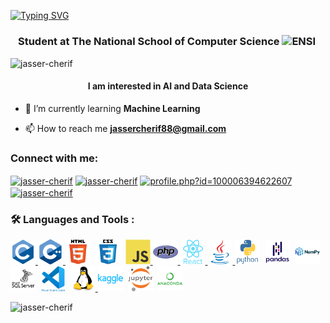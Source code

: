 
[![Typing SVG](https://readme-typing-svg.demolab.com?font=Abril+Fatface&weight=900&size=30&duration=4000&pause=500&center=true&vCenter=true&width=1100&height=120&lines=Hello%2C+there!+%F0%9F%91%8B;This+is+Jasser+Cherif;Nice+to+meet+you)](https://git.io/typing-svg)

<h5 align="center">

<h3 align="center">Student at The National School of Computer Science    <img src="https://github.com/jasser-cherif/jasser-cherif/blob/main/logoEnsi.png" title="ENSI" alt="ENSI" width="60" height="80"/>&nbsp;</h3> 

<p align="left"> <img src="https://komarev.com/ghpvc/?username=jasser-cherif&label=Profile%20views&color=0e75b6&style=flat" alt="jasser-cherif" /> </p>

<h4 align="center">I am interested in AI and Data Science </h4>

- 🌱 I’m currently learning **Machine Learning**

- 📫 How to reach me **jassercherif88@gmail.com**

<h3 align="left">Connect with me:</h3>

<p align="left">
<a href="https://www.linkedin.com/in/jasser-cherif-a74037255/" target="blank"><img align="center" src="https://raw.githubusercontent.com/rahuldkjain/github-profile-readme-generator/master/src/images/icons/Social/linked-in-alt.svg" alt="jasser-cherif" height="30" width="40" /></a>
<a href="https://www.kaggle.com/jassercherif" target="blank"><img align="center" src="https://raw.githubusercontent.com/rahuldkjain/github-profile-readme-generator/master/src/images/icons/Social/kaggle.svg" alt="jasser-cherif" height="30" width="40" /></a>
<a href="https://www.facebook.com/jasser.cherif.79/" target="blank"><img align="center" src="https://raw.githubusercontent.com/rahuldkjain/github-profile-readme-generator/master/src/images/icons/Social/facebook.svg" alt="profile.php?id=100006394622607" height="30" width="40" /></a>
<a href="https://www.instagram.com/jasser.cherif/" target="blank"><img align="center" src="https://raw.githubusercontent.com/rahuldkjain/github-profile-readme-generator/master/src/images/icons/Social/instagram.svg" alt="jasser-cherif" height="30" width="40" /></a>

### :hammer_and_wrench: Languages and Tools :
<div>
     <a href="https://www.cprogramming.com/" target="_blank" rel="noreferrer"> <img src="https://raw.githubusercontent.com/devicons/devicon/master/icons/c/c-original.svg" alt="C" title="C" width="40" height="40"/> </a>
     <a href="https://www.w3schools.com/cpp/" target="_blank" rel="noreferrer"> <img src="https://raw.githubusercontent.com/devicons/devicon/master/icons/cplusplus/cplusplus-original.svg" alt="C++" title="C++" width="40" height="40"/> </a>
      <img src="https://github.com/devicons/devicon/blob/master/icons/html5/html5-original-wordmark.svg " title="HTML" alt="HTML" width="40" height="40"/>&nbsp;
     <img src="https://github.com/devicons/devicon/blob/master/icons/css3/css3-original-wordmark.svg " title="CSS" alt="CSS" width="40" height="40"/>&nbsp;
     <a href="https://developer.mozilla.org/en-US/docs/Web/JavaScript" target="_blank" rel="noreferrer"> <img src="https://raw.githubusercontent.com/devicons/devicon/master/icons/javascript/javascript-original.svg" alt="JavaScript" width="40" height="40"/> </a> 
     <a href="https://www.php.net" target="_blank" rel="noreferrer"> <img src="https://raw.githubusercontent.com/devicons/devicon/master/icons/php/php-original.svg" alt="PHP" title="PHP" width="40" height="40"/> </a>
      <a href="https://reactjs.org/" target="_blank" rel="noreferrer"> <img src="https://raw.githubusercontent.com/devicons/devicon/master/icons/react/react-original-wordmark.svg" alt="react" title="react" width="40" height="40"/> </a>
     <a href="https://www.java.com" target="_blank" rel="noreferrer"> <img src="https://raw.githubusercontent.com/devicons/devicon/master/icons/java/java-original.svg" alt="Java" title="Java" width="40" height="40"/> </a> 
     <img src="https://github.com/devicons/devicon/blob/master/icons/python/python-original-wordmark.svg" title="Python" alt="Python" width="40" height="40"/>&nbsp;
     <img src="https://github.com/devicons/devicon/blob/master/icons/pandas/pandas-original-wordmark.svg" title="Pandas" alt="Pandas" width="40" height="40"/>&nbsp;
     <img src="https://github.com/devicons/devicon/blob/master/icons/numpy/numpy-original-wordmark.svg" title="Numpy" alt="Numpy" width="40" height="40"/>&nbsp;
     <img src="https://github.com/devicons/devicon/blob/master/icons/microsoftsqlserver/microsoftsqlserver-plain-wordmark.svg" title="MSSQL Server" alt="MSSQL Server" width="40" height="40"/>&nbsp;
     <img src="https://github.com/devicons/devicon/blob/master/icons/vscode/vscode-original-wordmark.svg" title="VScode" alt="VScode" width="40" height="40"/>&nbsp;
     <a href="https://www.linux.org/" target="_blank" rel="noreferrer"> <img src="https://raw.githubusercontent.com/devicons/devicon/master/icons/linux/linux-original.svg" alt="Linux" title="Linux" width="40" height="40"/> </a>
     <img src="https://github.com/devicons/devicon/blob/master/icons/kaggle/kaggle-original-wordmark.svg" title="Kaggle" alt="Kaggle" width="40" height="40"/>&nbsp;
     <img src="https://github.com/devicons/devicon/blob/master/icons/jupyter/jupyter-original-wordmark.svg" title="Jupyter" alt="Jupyter" width="40" height="40"/>&nbsp;
     <img src="https://github.com/devicons/devicon/blob/master/icons/anaconda/anaconda-original-wordmark.svg" title="Anaconda" alt="Anaconda" width="40" height="40"/>&nbsp;
   </div>
<p><img align="left" src="https://github-readme-stats.vercel.app/api/top-langs?username=jasser-cherif&show_icons=true&locale=en&layout=compact" alt="jasser-cherif" /></p>
